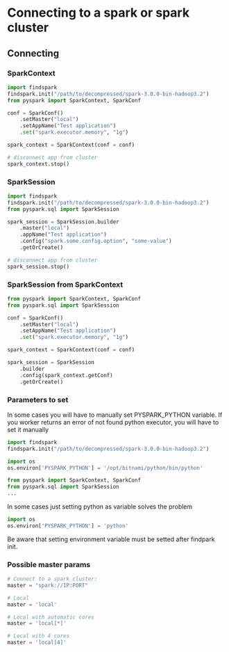# Connecting to a spark or spark cluster

## Connecting

### SparkContext

```python
import findspark
findspark.init("/path/to/decompressed/spark-3.0.0-bin-hadoop3.2")
from pyspark import SparkContext, SparkConf

conf = SparkConf()
    .setMaster("local")
    .setAppName("Test application")
    .set("spark.executor.memory", "1g")

spark_context = SparkContext(conf = conf)

# disconnect app from cluster
spark_context.stop()
```

### SparkSession

```python
import findspark
findspark.init("/path/to/decompressed/spark-3.0.0-bin-hadoop3.2")
from pyspark.sql import SparkSession

spark_session = SparkSession.builder
    .master("local")
    .appName("Test application")
    .config("spark.some.config.option", "some-value")
    .getOrCreate()

# disconnect app from cluster
spark_session.stop()
```

### SparkSession from SparkContext

```python
from pyspark import SparkContext, SparkConf
from pyspark.sql import SparkSession

conf = SparkConf()
    .setMaster("local")
    .setAppName("Test application")
    .set("spark.executor.memory", "1g")

spark_context = SparkContext(conf = conf)

spark_session = SparkSession
    .builder
    .config(spark_context.getConf)
    .getOrCreate()
```

### Parameters to set

In some cases you will have to manually set PYSPARK_PYTHON variable. If you worker returns an error of not found python executor, you will have to set it manually

```python
import findspark
findspark.init("/path/to/decompressed/spark-3.0.0-bin-hadoop3.2")

import os
os.environ['PYSPARK_PYTHON'] = '/opt/bitnami/python/bin/python'

from pyspark import SparkContext, SparkConf
from pyspark.sql import SparkSession
...
```

In some cases just setting python as variable solves the problem

```python
import os
os.environ['PYSPARK_PYTHON'] = 'python'
```

Be aware that setting environment variable must be setted after findpark init.

### Possible master params

```python
# Connect to a spark cluster:
master = "spark://IP:PORT"

# Local
master = 'local'

# Local with automatic cores
master = 'local[*]'

# Local with 4 cores
master = 'local[4]'
```

